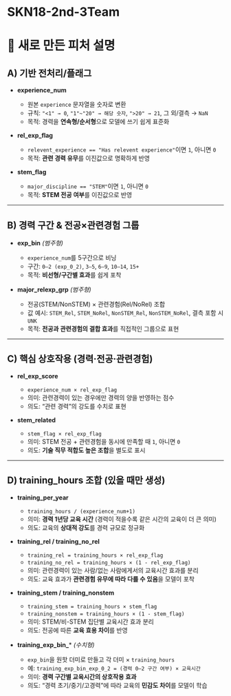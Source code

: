 # SKN18-2nd-3Team

# 📑 새로 만든 피처 설명

## A) 기반 전처리/플래그

- **experience_num**  
  - 원본 `experience` 문자열을 숫자로 변환  
  - 규칙: `"<1" → 0`, `"1"~"20" → 해당 숫자`, `">20" → 21`, 그 외/결측 → `NaN`  
  - 목적: 경력을 **연속형/순서형**으로 모델에 쓰기 쉽게 표준화  

- **rel_exp_flag**  
  - `relevent_experience == "Has relevent experience"`이면 `1`, 아니면 `0`  
  - 목적: **관련 경력 유무**를 이진값으로 명확하게 반영  

- **stem_flag**  
  - `major_discipline == "STEM"`이면 `1`, 아니면 `0`  
  - 목적: **STEM 전공 여부**를 이진값으로 반영  

---

## B) 경력 구간 & 전공×관련경험 그룹

- **exp_bin** *(범주형)*  
  - `experience_num`를 5구간으로 비닝  
  - 구간: `0–2 (exp_0_2)`, `3–5`, `6–9`, `10–14`, `15+`  
  - 목적: **비선형/구간별 효과**를 쉽게 포착  

- **major_relexp_grp** *(범주형)*  
  - 전공(STEM/NonSTEM) × 관련경험(Rel/NoRel) 조합  
  - 값 예시: `STEM_Rel`, `STEM_NoRel`, `NonSTEM_Rel`, `NonSTEM_NoRel`, 결측 포함 시 `UNK`  
  - 목적: **전공과 관련경험의 결합 효과**를 직접적인 그룹으로 표현  

---

## C) 핵심 상호작용 (경력·전공·관련경험)

- **rel_exp_score**  
  - `experience_num × rel_exp_flag`  
  - 의미: 관련경력이 있는 경우에만 경력의 양을 반영하는 점수  
  - 의도: “관련 경력”의 강도를 수치로 표현  

- **stem_related**  
  - `stem_flag × rel_exp_flag`  
  - 의미: STEM 전공 + 관련경험을 동시에 만족할 때 `1`, 아니면 `0`  
  - 의도: **기술 직무 적합도 높은 조합**을 별도로 표시  

---

## D) training_hours 조합 (있을 때만 생성)

- **training_per_year**  
  - `training_hours / (experience_num+1)`  
  - 의미: **경력 1년당 교육 시간** (경력이 적을수록 같은 시간의 교육이 더 큰 의미)  
  - 의도: 교육의 **상대적 강도**를 경력 규모로 정규화  

- **training_rel / training_no_rel**  
  - `training_rel = training_hours × rel_exp_flag`  
  - `training_no_rel = training_hours × (1 - rel_exp_flag)`  
  - 의미: 관련경력이 있는 사람/없는 사람에게서의 교육시간 효과를 분리  
  - 의도: 교육 효과가 **관련경험 유무에 따라 다를 수 있음**을 모델이 포착  

- **training_stem / training_nonstem**  
  - `training_stem = training_hours × stem_flag`  
  - `training_nonstem = training_hours × (1 - stem_flag)`  
  - 의미: STEM/비-STEM 집단별 교육시간 효과 분리  
  - 의도: 전공에 따른 **교육 효용 차이**를 반영  

- **training_exp_bin_*** *(수치형)*  
  - `exp_bin`을 원핫 더미로 만들고 각 더미 × `training_hours`  
  - 예: `training_exp_bin_exp_0_2 = (경력 0–2 구간 여부) × 교육시간`  
  - 의미: **경력 구간별 교육시간의 상호작용 효과**  
  - 의도: “경력 초기/중기/고경력”에 따라 교육의 **민감도 차이**를 모델이 학습  
